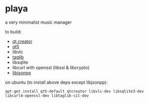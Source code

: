playa
=====

a very minimalist music manager

to build:

- [qt creator](http://qt-project.org/downloads#qt-creator)
- [qt5](http://qt-project.org/downloads#qt-lib)
- libvlc
- [taglib](https://github.com/taglib/taglib)
- libsqlite
- libcurl with openssl (libssl & libcrypto)
- [libjsonpp](https://github.com/vkarthik26/jsonxx)

on ubuntu (to install above deps except libjsonpp):

``` apt-get install qt5-default qtcreator libvlc-dev libsqlite3-dev libcurl4-openssl-dev libtaglib-cil-dev ```
